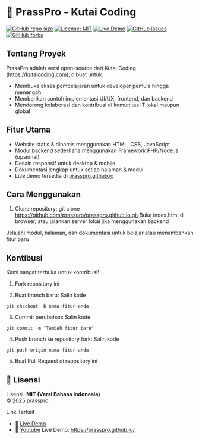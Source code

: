# 🚀 PrassPro - Kutai Coding

[![GitHub repo size](https://img.shields.io/github/repo-size/prasspro/prasspro.github.io?color=blue)](https://github.com/prasspro/prasspro.github.io)
[![License: MIT](https://img.shields.io/badge/License-MIT-yellow.svg)](LICENSE)
[![Live Demo](https://img.shields.io/badge/Live-Demo-blue)](https://prasspro.github.io/)
[![GitHub issues](https://img.shields.io/github/issues/prasspro/prasspro.github.io)](https://github.com/prasspro/prasspro.github.io/issues)
[![GitHub forks](https://img.shields.io/github/forks/prasspro/prasspro.github.io?color=green)](https://github.com/prasspro/prasspro.github.io/network/members)

## Tentang Proyek
PrassPro adalah versi open-source dari Kutai Coding (https://kutaicoding.com), dibuat untuk:
- Membuka akses pembelajaran untuk developer pemula hingga menengah
- Memberikan contoh implementasi UI/UX, frontend, dan backend
- Mendorong kolaborasi dan kontribusi di komunitas IT lokal maupun global

## Fitur Utama
- Website statis & dinamis menggunakan HTML, CSS, JavaScript
- Modul backend sederhana menggunakan Framework PHP/Node.js (opsional)
- Desain responsif untuk desktop & mobile
- Dokumentasi lengkap untuk setiap halaman & modul
- Live demo tersedia di [prasspro.github.io](https://prasspro.github.io/)


## Cara Menggunakan
1. Clone repository:
git clone https://github.com/prasspro/prasspro.github.io.git
Buka index.html di browser, atau jalankan server lokal jika menggunakan backend

Jelajahi modul, halaman, dan dokumentasi untuk belajar atau menambahkan fitur baru

## Kontibusi
Kami sangat terbuka untuk kontribusi!

1. Fork repository ini

2. Buat branch baru:
Salin kode
```
git checkout -b nama-fitur-anda
```

3. Commit perubahan:
Salin kode
```
git commit -m "Tambah fitur baru"
```

4. Push branch ke repository fork:
Salin kode
```
git push origin nama-fitur-anda
```

5. Buat Pull Request di repository ini

## 🧾 Lisensi
Lisensi: **MIT (Versi Bahasa Indonesia)**  
© 2025 prasspro

Link Terkait
- 💖 [Live Demo](https://prasspro.github.io/)  
- 💖 [Youtube](https://www.youtube.com/channel/UC7v_jAnGrc5f7cIjzdRD3QA)
Live Demo: https://prasspro.github.io/
